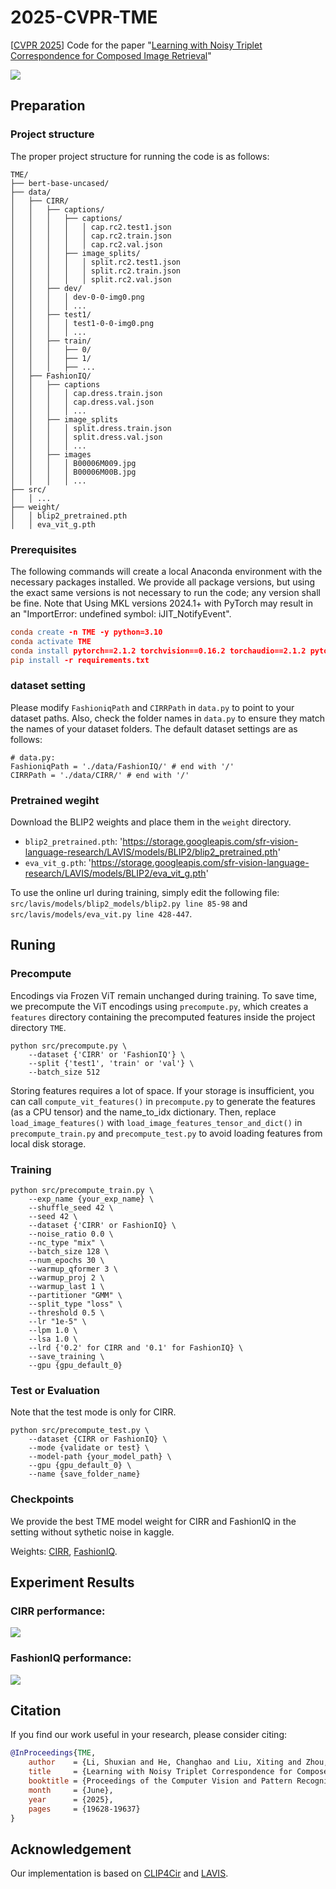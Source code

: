 # 2025-CVPR-TME

[[CVPR 2025](https://cvpr.thecvf.com/)] Code for the paper "[Learning with Noisy Triplet Correspondence for Composed Image Retrieval](https://openaccess.thecvf.com/content/CVPR2025/papers/Li_Learning_with_Noisy_Triplet_Correspondence_for_Composed_Image_Retrieval_CVPR_2025_paper.pdf)"

![](2025-CVPR-TME/pipeline.jpg)

## Preparation

### Project structure

The proper project structure for running the code is as follows:

~~~
TME/
├── bert-base-uncased/
├── data/
│   ├── CIRR/
│   │   ├── captions/
│   │   │   ├── captions/
│   │   │   │   │ cap.rc2.test1.json
│   │   │   │   │ cap.rc2.train.json
│   │   │   │   │ cap.rc2.val.json
│   │   │   ├── image_splits/
│   │   │   │   │ split.rc2.test1.json
│   │   │   │   │ split.rc2.train.json
│   │   │   │   │ split.rc2.val.json
│   │   ├── dev/
│   │   │   │ dev-0-0-img0.png
│   │   │   │ ...
│   │   ├── test1/
│   │   │   │ test1-0-0-img0.png
│   │   │   │ ...
│   │   ├── train/
│   │   │   ├── 0/
│   │   │   ├── 1/
│   │   │   ├── ...
│   ├── FashionIQ/
│   │   ├── captions
│   │   │   │ cap.dress.train.json
│   │   │   │ cap.dress.val.json
│   │   │   │ ...
│   │   ├── image_splits
│   │   │   │ split.dress.train.json
│   │   │   │ split.dress.val.json
│   │   │   │ ...
│   │   ├── images
│   │   │   │ B00006M009.jpg
│   │   │   │ B00006M00B.jpg
│   │   │   │ ...
├── src/
│   │ ...
├── weight/
│   │ blip2_pretrained.pth
│   │ eva_vit_g.pth
~~~

### Prerequisites

The following commands will create a local Anaconda environment with the necessary packages installed. We provide all package versions, but using the exact same versions is not necessary to run the code; any version shall be fine. Note that Using MKL versions 2024.1+ with PyTorch may result in an "ImportError: undefined symbol: iJIT_NotifyEvent".

~~~l
conda create -n TME -y python=3.10
conda activate TME
conda install pytorch==2.1.2 torchvision==0.16.2 torchaudio==2.1.2 pytorch-cuda=12.1 -c pytorch -c nvidia
pip install -r requirements.txt
~~~

### dataset setting
Please modify `FashioniqPath` and `CIRRPath` in `data.py` to point to your dataset paths. Also, check the folder names in `data.py` to ensure they match the names of your dataset folders. The default dataset settings are as follows:

~~~
# data.py:
FashioniqPath = './data/FashionIQ/' # end with '/'
CIRRPath = './data/CIRR/' # end with '/'
~~~

### Pretrained wegiht

Download the BLIP2 weights and place them in the `weight` directory. 
- `blip2_pretrained.pth`: 'https://storage.googleapis.com/sfr-vision-language-research/LAVIS/models/BLIP2/blip2_pretrained.pth' 
- `eva_vit_g.pth`: 'https://storage.googleapis.com/sfr-vision-language-research/LAVIS/models/BLIP2/eva_vit_g.pth'

 To use the online url during training, simply edit the following file: `src/lavis/models/blip2_models/blip2.py line 85-98` and `src/lavis/models/eva_vit.py line 428-447`.

## Runing

### Precompute

Encodings via Frozen ViT remain unchanged during training. To save time, we precompute the ViT encodings using `precompute.py`, which creates a `features` directory containing the precomputed features inside the project directory `TME`.

~~~
python src/precompute.py \
    --dataset {'CIRR' or 'FashionIQ'} \
    --split {'test1', 'train' or 'val'} \
    --batch_size 512
~~~

Storing features requires a lot of space. If your storage is insufficient, you can call `compute_vit_features()` in `precompute.py` to generate the features (as a CPU tensor) and the name_to_idx dictionary. Then, replace `load_image_features()` with `load_image_features_tensor_and_dict()` in `precompute_train.py` and `precompute_test.py` to avoid loading features from local disk storage.


### Training 
~~~
python src/precompute_train.py \
    --exp_name {your_exp_name} \
    --shuffle_seed 42 \
    --seed 42 \
    --dataset {'CIRR' or FashionIQ} \
    --noise_ratio 0.0 \
    --nc_type "mix" \
    --batch_size 128 \
    --num_epochs 30 \
    --warmup_qformer 3 \
    --warmup_proj 2 \
    --warmup_last 1 \
    --partitioner "GMM" \
    --split_type "loss" \
    --threshold 0.5 \
    --lr "1e-5" \
    --lpm 1.0 \
    --lsa 1.0 \
    --lrd {'0.2' for CIRR and '0.1' for FashionIQ} \
    --save_training \
    --gpu {gpu_default_0}
~~~

### Test or Evaluation

Note that the test mode is only for CIRR.

~~~
python src/precompute_test.py \
    --dataset {CIRR or FashionIQ} \
    --mode {validate or test} \
    --model-path {your_model_path} \
    --gpu {gpu_default_0} \
    --name {save_folder_name}
~~~

### Checkpoints

We provide the best TME model weight for CIRR and FashionIQ in the setting without sythetic noise in kaggle.

Weights: [CIRR](https://www.kaggle.com/models/charlesneilsucian/tme/pyTorch/cirr-0.0-best), [FashionIQ](https://www.kaggle.com/models/charlesneilsucian/tme/pyTorch/fashioniq-0.0-best).


## Experiment Results

### CIRR performance:

![](2025-CVPR-TME/CIRR.jpg)

### FashionIQ performance:

![](2025-CVPR-TME/FashionIQ.jpg)


## Citation

If you find our work useful in your research, please consider citing:

```bibtex
@InProceedings{TME,
    author    = {Li, Shuxian and He, Changhao and Liu, Xiting and Zhou, Joey Tianyi and Peng, Xi and Hu, Peng},
    title     = {Learning with Noisy Triplet Correspondence for Composed Image Retrieval},
    booktitle = {Proceedings of the Computer Vision and Pattern Recognition Conference (CVPR)},
    month     = {June},
    year      = {2025},
    pages     = {19628-19637}
}
```

## Acknowledgement

Our implementation is based on [CLIP4Cir](https://github.com/ABaldrati/CLIP4Cir) and [LAVIS](https://github.com/salesforce/LAVIS).
